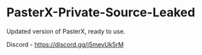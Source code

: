 
# PasterX-Private-Source-Leaked

Updated version of PasterX, ready to use.

Discord - https://discord.gg/j5mevUk5rM
                                                 